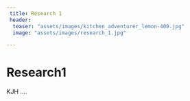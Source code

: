 ```yaml
---
 title: Research 1
 header:
  teaser: "assets/images/kitchen_adventurer_lemon-400.jpg"
  image: "assets/images/research_1.jpg"

---
```

# Research1
KJH ....
